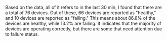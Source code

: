 Based on the data, all of it refers to in the last 30 min, I found that there are a total of 76 devices. Out of these, 66 devices are reported as "healthy," and 10 devices are reported as "failing." This means about 86.8% of the devices are healthy, while 13.2% are failing. It indicates that the majority of devices are operating correctly, but there are some that need attention due to failure status.